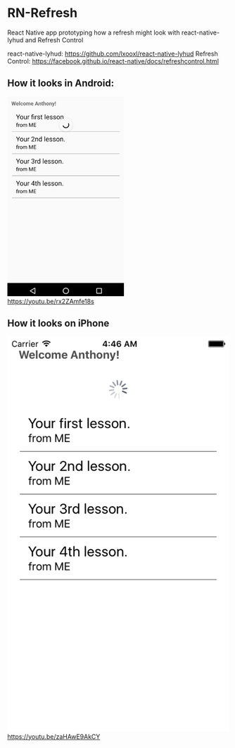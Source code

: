 # RN-Refresh
React Native app prototyping how a refresh might look with react-native-lyhud and Refresh Control

react-native-lyhud: https://github.com/lxooxl/react-native-lyhud
Refresh Control: https://facebook.github.io/react-native/docs/refreshcontrol.html

## How it looks in Android:
![image](https://github.com/oliversisson/RN-Refresh/blob/master/android.png)
<br>
https://youtu.be/rx2ZAmfe18s

## How it looks on iPhone
![image](https://github.com/oliversisson/RN-Refresh/blob/master/ios.png)
<br>
https://youtu.be/zaHAwE9AkCY
